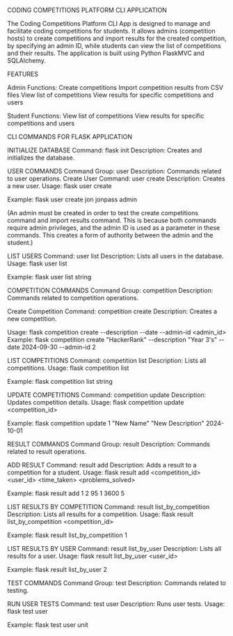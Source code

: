 CODING COMPETITIONS PLATFORM CLI APPLICATION

The Coding Competitions Platform CLI App is designed to manage and facilitate coding competitions for students. It allows admins (competition hosts) to create competitions and import results for the created competition, by specifying an admin ID, while students can view the list of competitions and their results. The application is built using Python FlaskMVC and SQLAlchemy.

FEATURES

Admin Functions:
Create competitions
Import competition results from CSV files
View list of competitions
View results for specific competitions and users

Student Functions:
View list of competitions
View results for specific competitions and users

CLI COMMANDS FOR FLASK APPLICATION

INITIALIZE DATABASE
Command: flask init
Description: Creates and initializes the database.


USER COMMANDS
Command Group: user
Description: Commands related to user operations.
Create User Command: user create
Description: Creates a new user.
Usage:
flask user create <username> <password> <role>

Example:
flask user create jon jonpass admin

(An admin must be created in order to test the create competitions command and import results command. This is because both  commands require admin privileges, and the admin ID is used as  a parameter in these commands. This creates a form of authority between the  admin and the student.)


LIST USERS
Command: user list
Description: Lists all users in the database.
Usage:
flask user list <format>

Example:
flask user list string

COMPETITION COMMANDS
Command Group: competition
Description: Commands related to competition operations.

Create Competition Command: competition create
Description: Creates a new competition.

Usage:
flask competition create <name> --description <description> --date <date> --admin-id <admin_id>
Example:
flask competition create "HackerRank" --description "Year 3's" --date 2024-09-30 --admin-id 2

LIST COMPETITIONS
Command: competition list
Description: Lists all competitions.
Usage:
flask competition list <format>

Example:
flask competition list string

UPDATE COMPETITIONS
Command: competition update
Description: Updates competition details.
Usage:
flask competition update <competition_id> <name> <description> <date>


Example:
flask competition update 1 "New Name" "New Description" 2024-10-01

RESULT COMMANDS
Command Group: result
Description: Commands related to result operations.

ADD RESULT
Command: result add
Description: Adds a result to a competition for a student.
Usage:
flask result add <competition_id> <user_id> <score> <rank> <time_taken> <problems_solved>

Example:
flask result add 1 2 95 1 3600 5

LIST RESULTS BY COMPETITION
Command: result list_by_competition
Description: Lists all results for a competition.
Usage:
flask result list_by_competition <competition_id>

Example:
flask result list_by_competition 1

LIST RESULTS BY USER
Command: result list_by_user
Description: Lists all results for a user.
Usage:
flask result list_by_user <user_id>

Example:
flask result list_by_user 2

TEST COMMANDS
Command Group: test
Description: Commands related to testing.

RUN USER TESTS
Command: test user
Description: Runs user tests.
Usage:
flask test user <type>

Example:
flask test user unit

